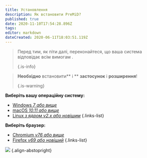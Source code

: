 ```yaml
---
title: Установлення
description: Як встановити PreMiD?
published: true
date: 2020-11-10T17:54:28.896Z
tags:
editor: markdown
dateCreated: 2020-06-11T18:03:51.119Z
---
```


> Перед тим, як піти далі, переконайтеся, що ваша система відповідає всім вимогам [](/install/requirements). 
> 
> {.is-info}

> **Необхідно** встановити** і ** **застосунок** і **розширення**! 
> 
> {.is-warning}

**Виберіть вашу операційну систему:**
- [Windows *7 або вище*](/install/windows)
- [macOS *10.11 або вище*](/install/macos)
- [Linux *з ядром v2.x або новішим*](/install/linux)
{.links-list}

**Виберіть браузер:**
- [Chromium *v76 або вище*](/install/chromium)
- [Firefox *v69 або новіший*](/install/firefox)
{.links-list}

![](https://a.icons8.com/ajlQdsfa/FZhYWV/svg.svg) {.align-abstopright}